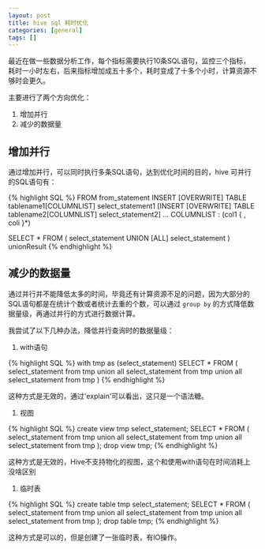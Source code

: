 ```yaml
---
layout: post
title: hive sql 耗时优化
categories: [general]
tags: []
---
```


最近在做一些数据分析工作，每个指标需要执行10条SQL语句，监控三个指标，耗时一小时左右，后来指标增加成五十多个，耗时变成了十多个小时，计算资源不够时会更久。

主要进行了两个方向优化：

1. 增加并行
1. 减少的数据量

## 增加并行

通过增加并行，可以同时执行多条SQL语句，达到优化时间的目的，hive 可并行的SQL语句有：

{% highlight SQL %}
FROM from_statement
INSERT [OVERWRITE] TABLE tablename1[COLUMNLIST] select_statement1
[INSERT [OVERWRITE] TABLE tablename2[COLUMNLIST] select_statement2] ...
COLUMNLIST : (col1 { , coli }*)

SELECT *
FROM (
select_statement
UNION [ALL]
select_statement
) unionResult
{% endhighlight %}

## 减少的数据量

通过并行并不能降低太多的时间，毕竟还有计算资源不足的问题，因为大部分的SQL语句都是在统计个数或者统计去重的个数，可以通过 `group by` 的方式降低数据量级，再通过并行的方式进行数据计算。

我尝试了以下几种办法，降低并行查询时的数据量级：

1. with语句

{% highlight SQL %}
with tmp as (select_statement)
SELECT * FROM (
    select_statement from tmp
    union all
    select_statement from tmp
    union all
    select_statement from tmp
)
{% endhighlight %}

这种方式是无效的，通过'explain'可以看出，这只是一个语法糖。

1. 视图


{% highlight SQL %}
create view tmp select_statement;
SELECT * FROM (
    select_statement from tmp
    union all
    select_statement from tmp
    union all
    select_statement from tmp
);
drop view tmp;
{% endhighlight %}

这种方式是无效的，Hive不支持物化的视图，这个和使用with语句在时间消耗上没啥区别

1. 临时表

{% highlight SQL %}
create table tmp select_statement;
SELECT * FROM (
    select_statement from tmp
    union all
    select_statement from tmp
    union all
    select_statement from tmp
);
drop table tmp;
{% endhighlight %}

这种方式是可以的，但是创建了一张临时表，有IO操作。
